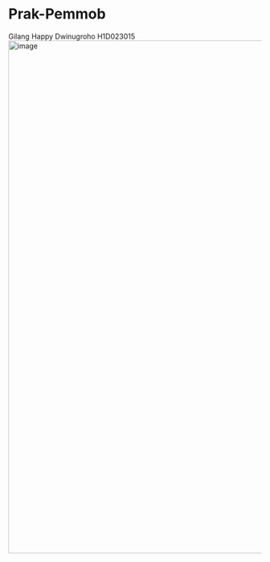# Prak-Pemmob
Gilang Happy Dwinugroho
H1D023015
<img width="1919" height="1019" alt="image" src="https://github.com/user-attachments/assets/d1db6087-c182-4927-a529-cf3d02318aa5" />
